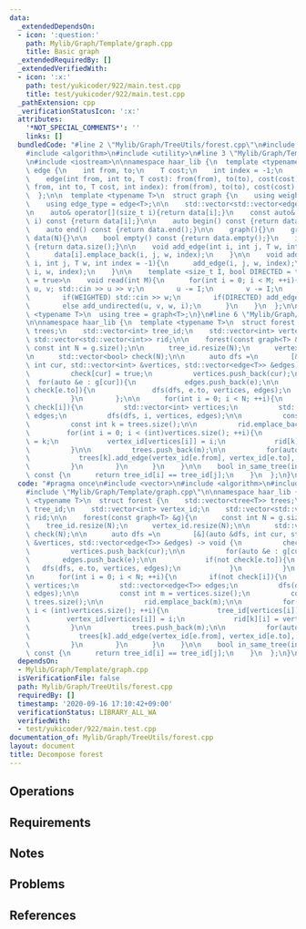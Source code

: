 ```yaml
---
data:
  _extendedDependsOn:
  - icon: ':question:'
    path: Mylib/Graph/Template/graph.cpp
    title: Basic graph
  _extendedRequiredBy: []
  _extendedVerifiedWith:
  - icon: ':x:'
    path: test/yukicoder/922/main.test.cpp
    title: test/yukicoder/922/main.test.cpp
  _pathExtension: cpp
  _verificationStatusIcon: ':x:'
  attributes:
    '*NOT_SPECIAL_COMMENTS*': ''
    links: []
  bundledCode: "#line 2 \"Mylib/Graph/TreeUtils/forest.cpp\"\n#include <vector>\n\
    #include <algorithm>\n#include <utility>\n#line 3 \"Mylib/Graph/Template/graph.cpp\"\
    \n#include <iostream>\n\nnamespace haar_lib {\n  template <typename T>\n  struct\
    \ edge {\n    int from, to;\n    T cost;\n    int index = -1;\n    edge(){}\n\
    \    edge(int from, int to, T cost): from(from), to(to), cost(cost){}\n    edge(int\
    \ from, int to, T cost, int index): from(from), to(to), cost(cost), index(index){}\n\
    \  };\n\n  template <typename T>\n  struct graph {\n    using weight_type = T;\n\
    \    using edge_type = edge<T>;\n\n    std::vector<std::vector<edge<T>>> data;\n\
    \n    auto& operator[](size_t i){return data[i];}\n    const auto& operator[](size_t\
    \ i) const {return data[i];}\n\n    auto begin() const {return data.begin();}\n\
    \    auto end() const {return data.end();}\n\n    graph(){}\n    graph(int N):\
    \ data(N){}\n\n    bool empty() const {return data.empty();}\n    int size() const\
    \ {return data.size();}\n\n    void add_edge(int i, int j, T w, int index = -1){\n\
    \      data[i].emplace_back(i, j, w, index);\n    }\n\n    void add_undirected(int\
    \ i, int j, T w, int index = -1){\n      add_edge(i, j, w, index);\n      add_edge(j,\
    \ i, w, index);\n    }\n\n    template <size_t I, bool DIRECTED = true, bool WEIGHTED\
    \ = true>\n    void read(int M){\n      for(int i = 0; i < M; ++i){\n        int\
    \ u, v; std::cin >> u >> v;\n        u -= I;\n        v -= I;\n        T w = 1;\n\
    \        if(WEIGHTED) std::cin >> w;\n        if(DIRECTED) add_edge(u, v, w, i);\n\
    \        else add_undirected(u, v, w, i);\n      }\n    }\n  };\n\n  template\
    \ <typename T>\n  using tree = graph<T>;\n}\n#line 6 \"Mylib/Graph/TreeUtils/forest.cpp\"\
    \n\nnamespace haar_lib {\n  template <typename T>\n  struct forest {\n    std::vector<tree<T>>\
    \ trees;\n    std::vector<int> tree_id;\n    std::vector<int> vertex_id;\n   \
    \ std::vector<std::vector<int>> rid;\n\n    forest(const graph<T> &g){\n     \
    \ const int N = g.size();\n\n      tree_id.resize(N);\n      vertex_id.resize(N);\n\
    \n      std::vector<bool> check(N);\n\n      auto dfs =\n        [&](auto &dfs,\
    \ int cur, std::vector<int> &vertices, std::vector<edge<T>> &edges) -> void {\n\
    \          check[cur] = true;\n          vertices.push_back(cur);\n\n        \
    \  for(auto &e : g[cur]){\n            edges.push_back(e);\n\n            if(not\
    \ check[e.to]){\n              dfs(dfs, e.to, vertices, edges);\n            }\n\
    \          }\n        };\n\n      for(int i = 0; i < N; ++i){\n        if(not\
    \ check[i]){\n          std::vector<int> vertices;\n          std::vector<edge<T>>\
    \ edges;\n          dfs(dfs, i, vertices, edges);\n\n          const int m = vertices.size();\n\
    \          const int k = trees.size();\n\n          rid.emplace_back(m);\n\n \
    \         for(int i = 0; i < (int)vertices.size(); ++i){\n            tree_id[vertices[i]]\
    \ = k;\n            vertex_id[vertices[i]] = i;\n            rid[k][i] = vertices[i];\n\
    \          }\n\n          trees.push_back(m);\n\n          for(auto &e : edges){\n\
    \            trees[k].add_edge(vertex_id[e.from], vertex_id[e.to], e.cost);\n\
    \          }\n        }\n      }\n    }\n\n    bool in_same_tree(int i, int j)\
    \ const {\n      return tree_id[i] == tree_id[j];\n    }\n  };\n}\n"
  code: "#pragma once\n#include <vector>\n#include <algorithm>\n#include <utility>\n\
    #include \"Mylib/Graph/Template/graph.cpp\"\n\nnamespace haar_lib {\n  template\
    \ <typename T>\n  struct forest {\n    std::vector<tree<T>> trees;\n    std::vector<int>\
    \ tree_id;\n    std::vector<int> vertex_id;\n    std::vector<std::vector<int>>\
    \ rid;\n\n    forest(const graph<T> &g){\n      const int N = g.size();\n\n  \
    \    tree_id.resize(N);\n      vertex_id.resize(N);\n\n      std::vector<bool>\
    \ check(N);\n\n      auto dfs =\n        [&](auto &dfs, int cur, std::vector<int>\
    \ &vertices, std::vector<edge<T>> &edges) -> void {\n          check[cur] = true;\n\
    \          vertices.push_back(cur);\n\n          for(auto &e : g[cur]){\n    \
    \        edges.push_back(e);\n\n            if(not check[e.to]){\n           \
    \   dfs(dfs, e.to, vertices, edges);\n            }\n          }\n        };\n\
    \n      for(int i = 0; i < N; ++i){\n        if(not check[i]){\n          std::vector<int>\
    \ vertices;\n          std::vector<edge<T>> edges;\n          dfs(dfs, i, vertices,\
    \ edges);\n\n          const int m = vertices.size();\n          const int k =\
    \ trees.size();\n\n          rid.emplace_back(m);\n\n          for(int i = 0;\
    \ i < (int)vertices.size(); ++i){\n            tree_id[vertices[i]] = k;\n   \
    \         vertex_id[vertices[i]] = i;\n            rid[k][i] = vertices[i];\n\
    \          }\n\n          trees.push_back(m);\n\n          for(auto &e : edges){\n\
    \            trees[k].add_edge(vertex_id[e.from], vertex_id[e.to], e.cost);\n\
    \          }\n        }\n      }\n    }\n\n    bool in_same_tree(int i, int j)\
    \ const {\n      return tree_id[i] == tree_id[j];\n    }\n  };\n}\n"
  dependsOn:
  - Mylib/Graph/Template/graph.cpp
  isVerificationFile: false
  path: Mylib/Graph/TreeUtils/forest.cpp
  requiredBy: []
  timestamp: '2020-09-16 17:10:42+09:00'
  verificationStatus: LIBRARY_ALL_WA
  verifiedWith:
  - test/yukicoder/922/main.test.cpp
documentation_of: Mylib/Graph/TreeUtils/forest.cpp
layout: document
title: Decompose forest
---
```


## Operations

## Requirements

## Notes

## Problems

## References
